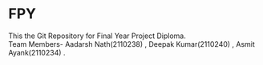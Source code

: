 # FPY
This the Git Repository for Final Year Project Diploma.
<br>
Team Members- Aadarsh Nath(2110238) , Deepak Kumar(2110240) , Asmit Ayank(2110234) .

 
